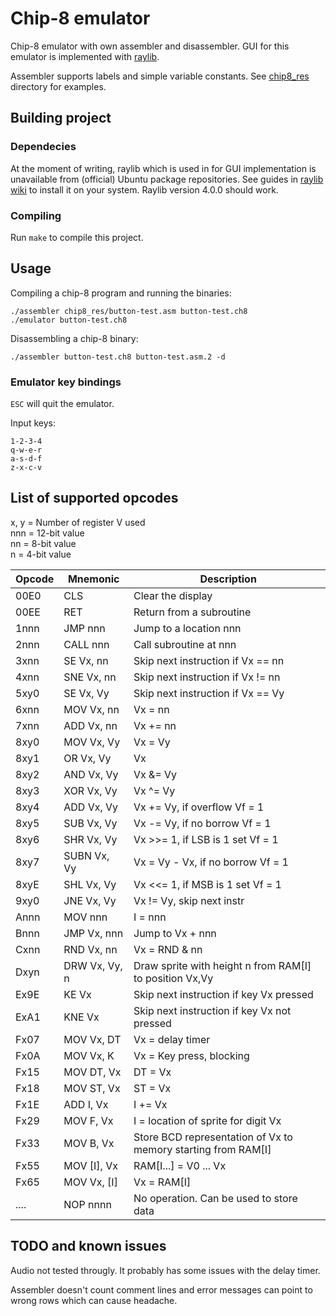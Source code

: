 # Chip-8 emulator
Chip-8 emulator with own assembler and disassembler. GUI for this emulator is implemented with [raylib](https://github.com/raysan5/raylib).

Assembler supports labels and simple variable constants. See [chip8_res](chip8_res/) directory for examples.

## Building project
### Dependecies
At the moment of writing, raylib which is used in for GUI implementation is unavailable from (official) Ubuntu package repositories. See guides in [raylib wiki](https://github.com/raysan5/raylib/wiki) to install it on your system. Raylib version 4.0.0 should work.

### Compiling
Run ```make``` to compile this project.

## Usage
Compiling a chip-8 program and running the binaries:
```
./assembler chip8_res/button-test.asm button-test.ch8
./emulator button-test.ch8 
```

Disassembling a chip-8 binary:
```
./assembler button-test.ch8 button-test.asm.2 -d
```

### Emulator key bindings
```ESC``` will quit the emulator.

Input keys:
```
1-2-3-4
q-w-e-r
a-s-d-f
z-x-c-v
```

## List of supported opcodes
x, y = Number of register V used  
nnn = 12-bit value  
nn  = 8-bit  value  
n   = 4-bit  value  

| Opcode | Mnemonic       | Description                  |
| ------ | -------------- | ---------------------------- |
| 00E0   | CLS            | Clear the display            |
| 00EE   | RET            | Return from a subroutine     |
| 1nnn   | JMP  nnn       | Jump to a location nnn       |
| 2nnn   | CALL nnn       | Call subroutine at nnn       |
| 3xnn   | SE   Vx, nn    | Skip next instruction if Vx == nn |
| 4xnn   | SNE  Vx, nn    | Skip next instruction if Vx != nn |
| 5xy0   | SE   Vx, Vy    | Skip next instruction if Vx == Vy |
| 6xnn   | MOV  Vx, nn    | Vx  = nn |
| 7xnn   | ADD  Vx, nn    | Vx += nn |
| 8xy0   | MOV  Vx, Vy    | Vx  = Vy |
| 8xy1   | OR   Vx, Vy    | Vx |= Vy |
| 8xy2   | AND  Vx, Vy    | Vx &= Vy |
| 8xy3   | XOR  Vx, Vy    | Vx ^= Vy |
| 8xy4   | ADD  Vx, Vy    | Vx += Vy, if overflow  Vf = 1     |
| 8xy5   | SUB  Vx, Vy    | Vx -= Vy, if no borrow Vf = 1     |
| 8xy6   | SHR  Vx, Vy    | Vx >>= 1, if LSB is 1 set Vf = 1  |
| 8xy7   | SUBN Vx, Vy    | Vx = Vy - Vx, if no borrow Vf = 1 |
| 8xyE   | SHL  Vx, Vy    | Vx <<= 1, if MSB is 1 set Vf = 1  |
| 9xy0   | JNE  Vx, Vy    | Vx != Vy, skip next instr    |
| Annn   | MOV  nnn       | I = nnn                      |
| Bnnn   | JMP  Vx, nnn   | Jump to Vx + nnn             |
| Cxnn   | RND  Vx, nn    | Vx = RND & nn                |
| Dxyn   | DRW  Vx, Vy, n | Draw sprite with height n from RAM[I] to position Vx,Vy |
| Ex9E   | KE   Vx        | Skip next instruction if key Vx pressed     |
| ExA1   | KNE  Vx        | Skip next instruction if key Vx not pressed |
| Fx07   | MOV  Vx, DT    | Vx = delay timer         |
| Fx0A   | MOV  Vx, K     | Vx = Key press, blocking |
| Fx15   | MOV  DT, Vx    | DT = Vx                  |
| Fx18   | MOV  ST, Vx    | ST = Vx                  |
| Fx1E   | ADD  I, Vx     | I += Vx                  |
| Fx29   | MOV  F, Vx     | I = location of sprite for digit Vx |
| Fx33   | MOV  B, Vx     | Store BCD representation of Vx to memory starting from RAM[I] |
| Fx55   | MOV  [I], Vx   | RAM[I...] = V0 ... Vx |
| Fx65   | MOV  Vx, [I]   | Vx = RAM[I]           |
| ....   | NOP  nnnn      | No operation. Can be used to store data |

## TODO and known issues
Audio not tested througly. It probably has some issues with the delay timer.

Assembler doesn't count comment lines and error messages can point to wrong rows which can cause headache.
